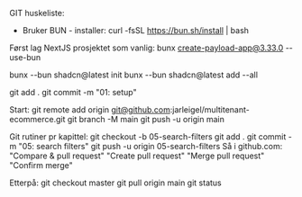GIT huskeliste:

- Bruker BUN - installer:
  curl -fsSL https://bun.sh/install | bash

Først lag NextJS prosjektet som vanlig:
bunx create-payload-app@3.33.0 --use-bun

bunx --bun shadcn@latest init
bunx --bun shadcn@latest add --all

git add .
git commit -m "01: setup"

Start:
git remote add origin git@github.com:jarleigel/multitenant-ecommerce.git
git branch -M main
git push -u origin main

Git rutiner pr kapittel:
git checkout -b 05-search-filters
git add .
git commit -m "05: search filters"
git push -u origin 05-search-filters
Så i github.com:
"Compare & pull request"
"Create pull request"
"Merge pull request"
"Confirm merge"

Etterpå:
git checkout master
git pull origin main
git status
